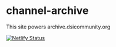 # channel-archive
This site powers archive.dsicommunity.org

[![Netlify Status](https://api.netlify.com/api/v1/badges/bef1a5a6-e819-472d-bbcd-23e8ef66af93/deploy-status)](https://app.netlify.com/sites/nostalgic-bartik-871723/deploys)
